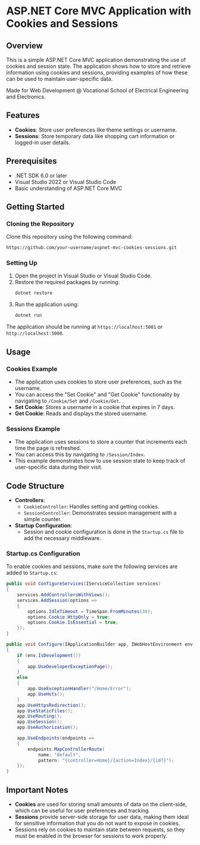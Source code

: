 # ASP.NET Core MVC Application with Cookies and Sessions

## Overview

This is a simple ASP.NET Core MVC application demonstrating the use of cookies and session state. The application shows how to store and retrieve information using cookies and sessions, providing examples of how these can be used to maintain user-specific data.

Made for Web Development @ Vocational School of Electrical Engineering and Electronics.

## Features
- **Cookies**: Store user preferences like theme settings or username.
- **Sessions**: Store temporary data like shopping cart information or logged-in user details.

## Prerequisites
- .NET SDK 6.0 or later
- Visual Studio 2022 or Visual Studio Code
- Basic understanding of ASP.NET Core MVC

## Getting Started

### Cloning the Repository
Clone this repository using the following command:
```bash
https://github.com/your-username/aspnet-mvc-cookies-sessions.git
```

### Setting Up
1. Open the project in Visual Studio or Visual Studio Code.
2. Restore the required packages by running:
   ```bash
   dotnet restore
   ```
3. Run the application using:
   ```bash
   dotnet run
   ```

The application should be running at `https://localhost:5001` or `http://localhost:5000`.

## Usage

### Cookies Example
- The application uses cookies to store user preferences, such as the username.
- You can access the "Set Cookie" and "Get Cookie" functionality by navigating to `/Cookie/Set` and `/Cookie/Get`.
- **Set Cookie**: Stores a username in a cookie that expires in 7 days.
- **Get Cookie**: Reads and displays the stored username.

### Sessions Example
- The application uses sessions to store a counter that increments each time the page is refreshed.
- You can access this by navigating to `/Session/Index`.
- This example demonstrates how to use session state to keep track of user-specific data during their visit.

## Code Structure
- **Controllers**:
  - `CookieController`: Handles setting and getting cookies.
  - `SessionController`: Demonstrates session management with a simple counter.
- **Startup Configuration**:
  - Session and cookie configuration is done in the `Startup.cs` file to add the necessary middleware.

### Startup.cs Configuration
To enable cookies and sessions, make sure the following services are added to `Startup.cs`:

```csharp
public void ConfigureServices(IServiceCollection services)
{
    services.AddControllersWithViews();
    services.AddSession(options =>
    {
        options.IdleTimeout = TimeSpan.FromMinutes(30);
        options.Cookie.HttpOnly = true;
        options.Cookie.IsEssential = true;
    });
}

public void Configure(IApplicationBuilder app, IWebHostEnvironment env)
{
    if (env.IsDevelopment())
    {
        app.UseDeveloperExceptionPage();
    }
    else
    {
        app.UseExceptionHandler("/Home/Error");
        app.UseHsts();
    }
    app.UseHttpsRedirection();
    app.UseStaticFiles();
    app.UseRouting();
    app.UseSession();
    app.UseAuthorization();

    app.UseEndpoints(endpoints =>
    {
        endpoints.MapControllerRoute(
            name: "default",
            pattern: "{controller=Home}/{action=Index}/{id?}");
    });
}
```

## Important Notes
- **Cookies** are used for storing small amounts of data on the client-side, which can be useful for user preferences and tracking.
- **Sessions** provide server-side storage for user data, making them ideal for sensitive information that you do not want to expose in cookies.
- Sessions rely on cookies to maintain state between requests, so they must be enabled in the browser for sessions to work properly.
